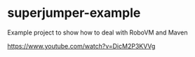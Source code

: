 # superjumper-example
Example project to show how to deal with RoboVM and Maven

https://www.youtube.com/watch?v=DicM2P3KVVg
